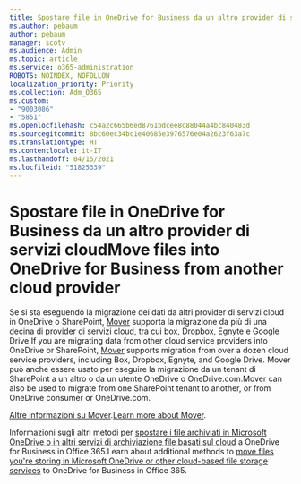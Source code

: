 ```yaml
---
title: Spostare file in OneDrive for Business da un altro provider di servizi cloud
ms.author: pebaum
author: pebaum
manager: scotv
ms.audience: Admin
ms.topic: article
ms.service: o365-administration
ROBOTS: NOINDEX, NOFOLLOW
localization_priority: Priority
ms.collection: Adm_O365
ms.custom:
- "9003086"
- "5851"
ms.openlocfilehash: c54a2c665b6ed8761bdcee8c88044a4bc840483d
ms.sourcegitcommit: 8bc60ec34bc1e40685e3976576e04a2623f63a7c
ms.translationtype: HT
ms.contentlocale: it-IT
ms.lasthandoff: 04/15/2021
ms.locfileid: "51825339"
---
```

# <a name="move-files-into-onedrive-for-business-from-another-cloud-provider"></a><span data-ttu-id="52579-102">Spostare file in OneDrive for Business da un altro provider di servizi cloud</span><span class="sxs-lookup"><span data-stu-id="52579-102">Move files into OneDrive for Business from another cloud provider</span></span>

<span data-ttu-id="52579-103">Se si sta eseguendo la migrazione dei dati da altri provider di servizi cloud in OneDrive o SharePoint, [Mover](https://go.microsoft.com/fwlink/?linkid=2132453) supporta la migrazione da più di una decina di provider di servizi cloud, tra cui box, Dropbox, Egnyte e Google Drive.</span><span class="sxs-lookup"><span data-stu-id="52579-103">If you are migrating data from other cloud service providers into OneDrive or SharePoint, [Mover](https://go.microsoft.com/fwlink/?linkid=2132453) supports migration from over a dozen cloud service providers, including Box, Dropbox, Egnyte, and Google Drive.</span></span> <span data-ttu-id="52579-104">Mover può anche essere usato per eseguire la migrazione da un tenant di SharePoint a un altro o da un utente OneDrive o OneDrive.com.</span><span class="sxs-lookup"><span data-stu-id="52579-104">Mover can also be used to migrate from one SharePoint tenant to another, or from OneDrive consumer or OneDrive.com.</span></span>

<span data-ttu-id="52579-105">[Altre informazioni su Mover](https://go.microsoft.com/fwlink/?linkid=2132453).</span><span class="sxs-lookup"><span data-stu-id="52579-105">[Learn more about Mover](https://go.microsoft.com/fwlink/?linkid=2132453).</span></span>

<span data-ttu-id="52579-106">Informazioni sugli altri metodi per [spostare i file archiviati in Microsoft OneDrive o in altri servizi di archiviazione file basati sul cloud](https://support.microsoft.com/office/7fb28cad-7e25-451f-8b4b-2d1a71e5c0e9) a OneDrive for Business in Office 365.</span><span class="sxs-lookup"><span data-stu-id="52579-106">Learn about additional methods to [move files you're storing in Microsoft OneDrive or other cloud-based file storage services](https://support.microsoft.com/office/7fb28cad-7e25-451f-8b4b-2d1a71e5c0e9) to OneDrive for Business in Office 365.</span></span>
